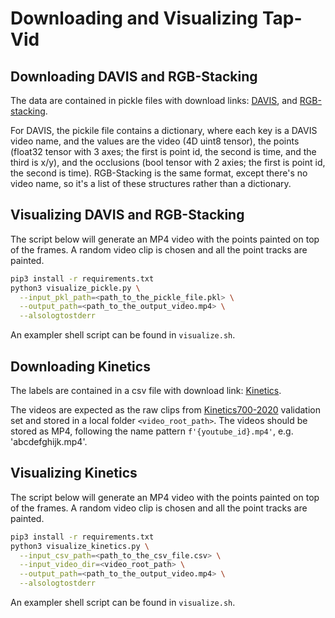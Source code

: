 # Downloading and Visualizing Tap-Vid

## Downloading DAVIS and RGB-Stacking

The data are contained in pickle files with download links: [DAVIS](https://storage.googleapis.com/dm-tapnet/tapvid_davis.zip), and [RGB-stacking](https://storage.googleapis.com/dm-tapnet/tapvid_rgb_stacking.zip).

For DAVIS, the pickile file contains a dictionary, where each key is a DAVIS video name, and the values are the video (4D uint8 tensor), the points (float32 tensor with 3 axes; the first is point id, the second is time, and the third is x/y), and the occlusions (bool tensor with 2 axies; the first is point id, the second is time). RGB-Stacking is the same format, except there's no video name, so it's a list of these structures rather than a dictionary.

## Visualizing DAVIS and RGB-Stacking

The script below will generate an MP4 video with the points painted on top of the frames. A random video clip is chosen and all the point tracks are painted.

```bash
pip3 install -r requirements.txt
python3 visualize_pickle.py \
  --input_pkl_path=<path_to_the_pickle_file.pkl> \
  --output_path=<path_to_the_output_video.mp4> \
  --alsologtostderr
```

An exampler shell script can be found in `visualize.sh`.

## Downloading Kinetics

The labels are contained in a csv file with download link: [Kinetics](https://storage.googleapis.com/dm-tapnet/tapvid_kinetics.zip).

The videos are expected as the raw clips from [Kinetics700-2020](https://www.deepmind.com/open-source/kinetics) validation set and stored in a local folder `<video_root_path>`. The videos should be stored as MP4, following the name pattern `f'{youtube_id}.mp4'`, e.g. 'abcdefghijk.mp4'.

## Visualizing Kinetics

The script below will generate an MP4 video with the points painted on top of the frames. A random video clip is chosen and all the point tracks are painted.

```bash
pip3 install -r requirements.txt
python3 visualize_kinetics.py \
  --input_csv_path=<path_to_the_csv_file.csv> \
  --input_video_dir=<video_root_path> \
  --output_path=<path_to_the_output_video.mp4> \
  --alsologtostderr
```

An exampler shell script can be found in `visualize.sh`.

